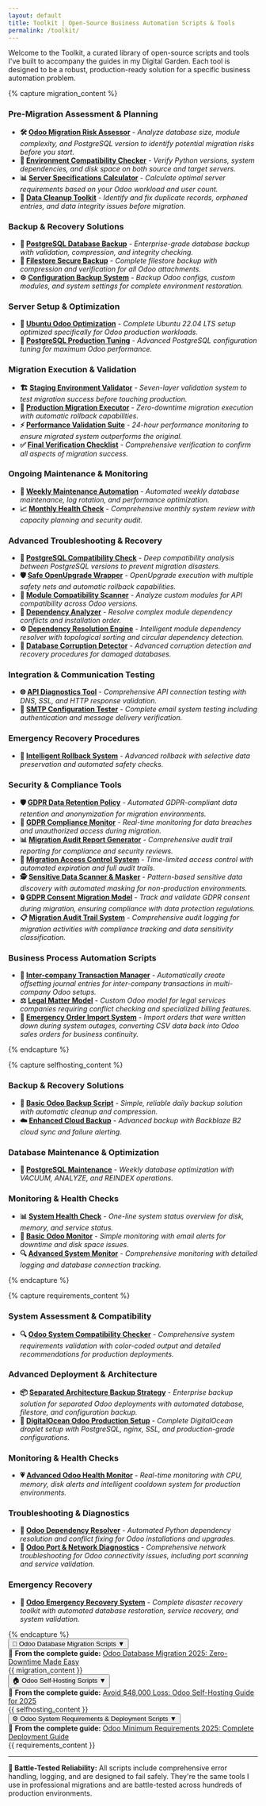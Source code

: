 ```yaml
---
layout: default
title: Toolkit | Open-Source Business Automation Scripts & Tools
permalink: /toolkit/
---
```


Welcome to the Toolkit, a curated library of open-source scripts and tools I've built to accompany the guides in my Digital Garden. Each tool is designed to be a robust, production-ready solution for a specific business automation problem.

{% capture migration_content %}
<h3>Pre-Migration Assessment &amp; Planning</h3>
<ul>
<li><strong>🛠️ <a href="/scripts/migration_assessment.sh">Odoo Migration Risk Assessor</a></strong> - <em>Analyze database size, module complexity, and PostgreSQL version to identify potential migration risks before you start.</em></li>
<li><strong>🔧 <a href="/scripts/compatibility_check.py">Environment Compatibility Checker</a></strong> - <em>Verify Python versions, system dependencies, and disk space on both source and target servers.</em></li>
<li><strong>📊 <a href="/scripts/calculate_server_specs.py">Server Specifications Calculator</a></strong> - <em>Calculate optimal server requirements based on your Odoo workload and user count.</em></li>
<li><strong>🧹 <a href="/scripts/data_cleanup.py">Data Cleanup Toolkit</a></strong> - <em>Identify and fix duplicate records, orphaned entries, and data integrity issues before migration.</em></li>
</ul>

<h3>Backup &amp; Recovery Solutions</h3>
<ul>
<li><strong>💾 <a href="/scripts/backup_database.sh">PostgreSQL Database Backup</a></strong> - <em>Enterprise-grade database backup with validation, compression, and integrity checking.</em></li>
<li><strong>📁 <a href="/scripts/backup_filestore.sh">Filestore Secure Backup</a></strong> - <em>Complete filestore backup with compression and verification for all Odoo attachments.</em></li>
<li><strong>⚙️ <a href="/scripts/backup_configuration.sh">Configuration Backup System</a></strong> - <em>Backup Odoo configs, custom modules, and system settings for complete environment restoration.</em></li>
</ul>

<h3>Server Setup &amp; Optimization</h3>
<ul>
<li><strong>🐧 <a href="/scripts/setup_ubuntu_odoo.sh">Ubuntu Odoo Optimization</a></strong> - <em>Complete Ubuntu 22.04 LTS setup optimized specifically for Odoo production workloads.</em></li>
<li><strong>🐘 <a href="/scripts/tune_postgresql_odoo.sh">PostgreSQL Production Tuning</a></strong> - <em>Advanced PostgreSQL configuration tuning for maximum Odoo performance.</em></li>
</ul>

<h3>Migration Execution &amp; Validation</h3>
<ul>
<li><strong>🏗️ <a href="/scripts/staging_validation.sh">Staging Environment Validator</a></strong> - <em>Seven-layer validation system to test migration success before touching production.</em></li>
<li><strong>🚀 <a href="/scripts/production_migration.sh">Production Migration Executor</a></strong> - <em>Zero-downtime migration execution with automatic rollback capabilities.</em></li>
<li><strong>⚡ <a href="/scripts/performance_validation.sh">Performance Validation Suite</a></strong> - <em>24-hour performance monitoring to ensure migrated system outperforms the original.</em></li>
<li><strong>✅ <a href="/scripts/final_verification.sh">Final Verification Checklist</a></strong> - <em>Comprehensive verification to confirm all aspects of migration success.</em></li>
</ul>

<h3>Ongoing Maintenance &amp; Monitoring</h3>
<ul>
<li><strong>🔄 <a href="/scripts/weekly_maintenance.sh">Weekly Maintenance Automation</a></strong> - <em>Automated weekly database maintenance, log rotation, and performance optimization.</em></li>
<li><strong>📈 <a href="/scripts/monthly_health_check.sh">Monthly Health Check</a></strong> - <em>Comprehensive monthly system review with capacity planning and security audit.</em></li>
</ul>

<h3>Advanced Troubleshooting &amp; Recovery</h3>
<ul>
<li><strong>🔌 <a href="/scripts/pg_compatibility_check.sh">PostgreSQL Compatibility Check</a></strong> - <em>Deep compatibility analysis between PostgreSQL versions to prevent migration disasters.</em></li>
<li><strong>🛡️ <a href="/scripts/safe_openupgrade.sh">Safe OpenUpgrade Wrapper</a></strong> - <em>OpenUpgrade execution with multiple safety nets and automatic rollback capabilities.</em></li>
<li><strong>🧩 <a href="/scripts/module_compatibility_scan.py">Module Compatibility Scanner</a></strong> - <em>Analyze custom modules for API compatibility across Odoo versions.</em></li>
<li><strong>🔗 <a href="/scripts/dependency_analyzer.py">Dependency Analyzer</a></strong> - <em>Resolve complex module dependency conflicts and installation order.</em></li>
<li><strong>⚙️ <a href="/scripts/resolve_dependencies.py">Dependency Resolution Engine</a></strong> - <em>Intelligent module dependency resolver with topological sorting and circular dependency detection.</em></li>
<li><strong>🚨 <a href="/scripts/db_corruption_detector.sh">Database Corruption Detector</a></strong> - <em>Advanced corruption detection and recovery procedures for damaged databases.</em></li>
</ul>

<h3>Integration &amp; Communication Testing</h3>
<ul>
<li><strong>🌐 <a href="/scripts/api_diagnostics.py">API Diagnostics Tool</a></strong> - <em>Comprehensive API connection testing with DNS, SSL, and HTTP response validation.</em></li>
<li><strong>📧 <a href="/scripts/test_smtp.py">SMTP Configuration Tester</a></strong> - <em>Complete email system testing including authentication and message delivery verification.</em></li>
</ul>

<h3>Emergency Recovery Procedures</h3>
<ul>
<li><strong>🔄 <a href="/scripts/intelligent_rollback.sh">Intelligent Rollback System</a></strong> - <em>Advanced rollback with selective data preservation and automated safety checks.</em></li>
</ul>

<h3>Security &amp; Compliance Tools</h3>
<ul>
<li><strong>🛡️ <a href="/scripts/gdpr_data_retention.py">GDPR Data Retention Policy</a></strong> - <em>Automated GDPR-compliant data retention and anonymization for migration environments.</em></li>
<li><strong>👀 <a href="/scripts/gdpr_monitoring.sh">GDPR Compliance Monitor</a></strong> - <em>Real-time monitoring for data breaches and unauthorized access during migration.</em></li>
<li><strong>📊 <a href="/scripts/generate_audit_report.py">Migration Audit Report Generator</a></strong> - <em>Comprehensive audit trail reporting for compliance and security reviews.</em></li>
<li><strong>🔐 <a href="/scripts/migration_access_control.sh">Migration Access Control System</a></strong> - <em>Time-limited access control with automated expiration and full audit trails.</em></li>
<li><strong>🕵️ <a href="/scripts/sensitive_data_scanner.py">Sensitive Data Scanner &amp; Masker</a></strong> - <em>Pattern-based sensitive data discovery with automated masking for non-production environments.</em></li>
<li><strong>🔒 <a href="/scripts/gdpr_consent_migration.py">GDPR Consent Migration Model</a></strong> - <em>Track and validate GDPR consent during migration, ensuring compliance with data protection regulations.</em></li>
<li><strong>📋 <a href="/scripts/migration_audit_trail.py">Migration Audit Trail System</a></strong> - <em>Comprehensive audit logging for migration activities with compliance tracking and data sensitivity classification.</em></li>
</ul>

<h3>Business Process Automation Scripts</h3>
<ul>
<li><strong>💼 <a href="/scripts/intercompany_transaction_manager.py">Inter-company Transaction Manager</a></strong> - <em>Automatically create offsetting journal entries for inter-company transactions in multi-company Odoo setups.</em></li>
<li><strong>⚖️ <a href="/scripts/legal_matter_model.py">Legal Matter Model</a></strong> - <em>Custom Odoo model for legal services companies requiring conflict checking and specialized billing features.</em></li>
<li><strong>🚨 <a href="/scripts/emergency_order_import.py">Emergency Order Import System</a></strong> - <em>Import orders that were written down during system outages, converting CSV data back into Odoo sales orders for business continuity.</em></li>
</ul>
{% endcapture %}

{% capture selfhosting_content %}
<h3>Backup &amp; Recovery Solutions</h3>
<ul>
<li><strong>💾 <a href="/scripts/backup_odoo.sh">Basic Odoo Backup Script</a></strong> - <em>Simple, reliable daily backup solution with automatic cleanup and compression.</em></li>
<li><strong>☁️ <a href="/scripts/enhanced_backup_odoo.sh">Enhanced Cloud Backup</a></strong> - <em>Advanced backup with Backblaze B2 cloud sync and failure alerting.</em></li>
</ul>

<h3>Database Maintenance &amp; Optimization</h3>
<ul>
<li><strong>🔧 <a href="/scripts/db_maintenance.sh">PostgreSQL Maintenance</a></strong> - <em>Weekly database optimization with VACUUM, ANALYZE, and REINDEX operations.</em></li>
</ul>

<h3>Monitoring &amp; Health Checks</h3>
<ul>
<li><strong>📊 <a href="/scripts/system_health_check.sh">System Health Check</a></strong> - <em>One-line system status overview for disk, memory, and service status.</em></li>
<li><strong>👀 <a href="/scripts/monitor_odoo.sh">Basic Odoo Monitor</a></strong> - <em>Simple monitoring with email alerts for downtime and disk space issues.</em></li>
<li><strong>🔍 <a href="/scripts/advanced_monitor_odoo.sh">Advanced System Monitor</a></strong> - <em>Comprehensive monitoring with detailed logging and database connection tracking.</em></li>
</ul>
{% endcapture %}

{% capture requirements_content %}
<h3>System Assessment &amp; Compatibility</h3>
<ul>
<li><strong>🔍 <a href="/scripts/odoo_system_checker.sh">Odoo System Compatibility Checker</a></strong> - <em>Comprehensive system requirements validation with color-coded output and detailed recommendations for production deployments.</em></li>
</ul>

<h3>Advanced Deployment &amp; Architecture</h3>
<ul>
<li><strong>📦 <a href="/scripts/separated_backup_strategy.sh">Separated Architecture Backup Strategy</a></strong> - <em>Enterprise backup solution for separated Odoo deployments with automated database, filestore, and configuration backup.</em></li>
<li><strong>🌊 <a href="/scripts/digitalocean_odoo_setup.sh">DigitalOcean Odoo Production Setup</a></strong> - <em>Complete DigitalOcean droplet setup with PostgreSQL, nginx, SSL, and production-grade configurations.</em></li>
</ul>

<h3>Monitoring &amp; Health Checks</h3>
<ul>
<li><strong>💗 <a href="/scripts/odoo_health_monitor.sh">Advanced Odoo Health Monitor</a></strong> - <em>Real-time monitoring with CPU, memory, disk alerts and intelligent cooldown system for production environments.</em></li>
</ul>

<h3>Troubleshooting &amp; Diagnostics</h3>
<ul>
<li><strong>🔧 <a href="/scripts/odoo_dependency_fixer.sh">Odoo Dependency Resolver</a></strong> - <em>Automated Python dependency resolution and conflict fixing for Odoo installations and upgrades.</em></li>
<li><strong>🔌 <a href="/scripts/odoo_port_diagnostics.sh">Odoo Port &amp; Network Diagnostics</a></strong> - <em>Comprehensive network troubleshooting for Odoo connectivity issues, including port scanning and service validation.</em></li>
</ul>

<h3>Emergency Recovery</h3>
<ul>
<li><strong>🚨 <a href="/scripts/odoo_emergency_recovery.sh">Odoo Emergency Recovery System</a></strong> - <em>Complete disaster recovery toolkit with automated database restoration, service recovery, and system validation.</em></li>
</ul>
{% endcapture %}

<div class="toolkit-accordion">
<button class="accordion-header" aria-expanded="false">
<span class="accordion-icon">🔄</span>
<span class="accordion-title">Odoo Database Migration Scripts</span>
<span class="accordion-chevron">▼</span>
</button>
<div class="accordion-content">
<div class="accordion-meta">
📖 <strong>From the complete guide:</strong> <a href="/odoo-database-migration-guide/">Odoo Database Migration 2025: Zero-Downtime Made Easy</a>
</div>
{{ migration_content }}
</div>
</div>

<div class="toolkit-accordion">
<button class="accordion-header" aria-expanded="false">
<span class="accordion-icon">🏠</span>
<span class="accordion-title">Odoo Self-Hosting Scripts</span>
<span class="accordion-chevron">▼</span>
</button>
<div class="accordion-content">
<div class="accordion-meta">
📖 <strong>From the complete guide:</strong> <a href="/odoo-self-hosting-guide/">Avoid $48,000 Loss: Odoo Self-Hosting Guide for 2025</a>
</div>
{{ selfhosting_content }}
</div>
</div>

<div class="toolkit-accordion">
<button class="accordion-header" aria-expanded="false">
<span class="accordion-icon">⚙️</span>
<span class="accordion-title">Odoo System Requirements & Deployment Scripts</span>
<span class="accordion-chevron">▼</span>
</button>
<div class="accordion-content">
<div class="accordion-meta">
📖 <strong>From the complete guide:</strong> <a href="/odoo-minimum-requirements-deployment-guide/">Odoo Minimum Requirements 2025: Complete Deployment Guide</a>
</div>
{{ requirements_content }}
</div>
</div>

---

**📝 Battle-Tested Reliability:** All scripts include comprehensive error handling, logging, and are designed to fail safely. They're the same tools I use in professional migrations and are battle-tested across hundreds of production environments.